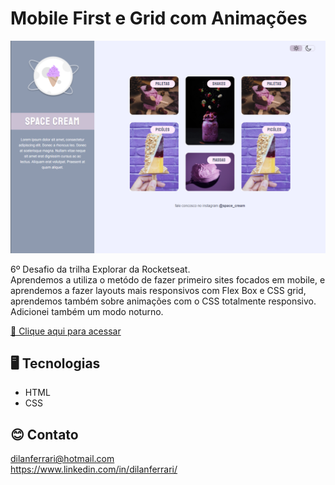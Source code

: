 # Mobile First e Grid com Animações

![preview](./assets/img/previewLarge.png)

6º Desafio da trilha Explorar da Rocketseat.  
Aprendemos a utiliza o metódo de fazer primeiro sites focados em mobile, e aprendemos a fazer layouts mais responsivos com Flex Box e CSS grid, aprendemos também sobre animações com o CSS totalmente responsivo.  
Adicionei também um modo noturno.

[🔗 Clique aqui para acessar](https://dilanferrari.github.io/grid-animacoes/)

## 🖥️ Tecnologias

- HTML
- CSS

## 😊 Contato

dilanferrari@hotmail.com  
<a>https://www.linkedin.com/in/dilanferrari/</a>